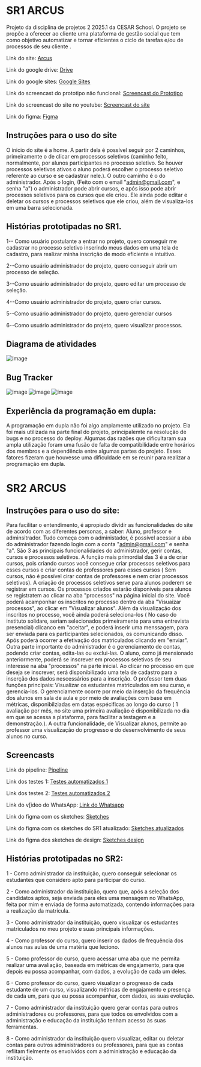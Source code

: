 # SR1 ARCUS
Projeto da disciplina de projetos 2 2025.1 da CESAR School. O projeto se propõe a oferecer ao cliente uma plataforma de gestão social que tem como objetivo automatizar e tornar eficientes o ciclo de tarefas e/ou de processos de seu cliente . 

Link do site: [Arcus](https://automathos-dehjaffebzancmb7.brazilsouth-01.azurewebsites.net/)

Link do google drive: [Drive](https://drive.google.com/drive/folders/1UmkyzH6SN_DuHxJZpTyta93osI9lJc4U?usp=sharing)

Link do google sites: [Google Sites](https://sites.google.com/u/0/d/1fZqgvoNvb9VfUDojQtJfkNL_LPGCzVrt/p/1R0PJWZiAWFxYJsjloVU2pIoCgB6DOyPU/edit?authus&pli=1&authuser=0)

Link do screencast do prototipo não funcional: [Screencast do Prototipo](https://youtu.be/YXwf2zxgmS8)

Link do screencast do site no youtube: [Screencast do site](https://youtu.be/iJ4cguAdjWU)

Link do figma: [Figma](https://www.figma.com/design/MP3gRr3GpH7T6fFbs0kJ1R/Untitled?node-id=5-19&t=I6CUjo8XljAomvSu-1)

## Instruções para o uso do site
O ínicio do site é a home. A partir dela é possível seguir por 2 caminhos, primeiramente o de clicar em processos seletivos (caminho feito, normalmente, por alunos participantes no processo seletivo. Se houver processos seletivos ativos o aluno poderá escolher o processo seletivo referente ao curso e se cadastrar nele.). O outro caminho é o do administrador. Após o login, (Feito com o email "admin@gmail.com", e senha "a") o administrador pode abrir cursos, e após isso pode abrir processos seletivos para os cursos que ele criou. Ele ainda pode editar e deletar os cursos e processos seletivos que ele criou, além de visualiza-los em uma barra selecionada. 

## Histórias prototipadas no SR1.
1-- Como usuário postulante a entrar no projeto, quero conseguir me cadastrar no processo seletivo inserindo meus dados em uma tela de cadastro, para realizar minha inscrição de modo eficiente e intuitivo.

2--Como usuário administrador do projeto, quero conseguir abrir um processo de seleção. 

3--Como usuário administrador do projeto, quero editar um processo de seleção.

4--Como usuário administrador do projeto, quero criar cursos.

5--Como usuário administrador do projeto, quero gerenciar cursos

6--Como usuário administrador do projeto, quero visualizar processos.
 
## Diagrama de atividades


![image](https://github.com/user-attachments/assets/cd9a1df8-df6d-4f5f-9793-8aff6a93bc4a)


## Bug Tracker

![image](https://github.com/user-attachments/assets/7393b192-dd64-4235-b897-b3ad77bcfd3e)
![image](https://github.com/user-attachments/assets/4773af86-4353-4a18-b1c7-3307e7bdf537) 
![image](https://github.com/user-attachments/assets/556ad30f-0a55-491b-be71-0546c3ad16f4)


## Experiência da programação em dupla:

A programação em dupla não foi algo amplamente utilizado no projeto. Ela foi mais utilizada na parte final do projeto, principalemte na resolução de bugs e no processo do deploy. Algumas das razões que dificultaram sua ampla utilização foram uma fusão de falta de compatibilidade entre horários dos membros e a dependência entre algumas partes do projeto. Esses fatores fizeram que houvesse uma dificuldade em se reunir para realizar a programação em dupla.


# SR2 ARCUS

## Instruções para o uso do site:
Para facilitar o entendimento, é apropiado dividir as funcionalidades do site de acordo com as diferentes personas, a saber: Aluno, professor e adminsitrador. Tudo começa com o administador, é possível acessar a aba do administrador fazendo login com a conta "admin@gmail.com" e senha "a". São 3 as principais funcionalidades do administrador, gerir contas, cursos e processos seletivos. A função mais primordial das 3 é a de criar cursos, pois criando cursos você consegue criar processos seletivos para esses cursos e criar contas de professores para esses cursos ( Sem cursos, não é possível cirar contas de professores e nem criar processos seletivos). A criação de processos seletivos serve para alunos poderem se registrar em cursos. Os processos criados estarão dísponiveis para alunos se registratem ao clicar na aba "processos" na página inicial do site. Você poderá acamponhar os inscritos no processo dentro da aba "Visuaizar processos", ao clicar em "Visualizar alunos". Além da visualização dos inscritos no processo, você ainda poderá seleciona-los ( No caso do instituto solidare, seriam selecionados primeiramente para uma entrevista presencial) clicanco em "aceitar", e poderá inserir uma menssagem, para ser enviada para os participantes selecionados, os comunicando disso. Após poderá ocorrer a efetivação dos matriculados clicando em "enviar". Outra parte importante do administrador é o gerenciamento de contas, podendo criar contas, edita-las ou exclui-las.
O aluno, como já mensionado anteriormente, poderá se inscrever em processos seletivos de seu interesse na aba "processos" na parte inicial. Ao clicar no processo em que deseja se inscrever, será disponibilizado uma tela de cadastro para a inserção dos dados nescessários para a inscrição.
O professor tem duas funções principais: Visualizar os estudantes matriculados em seu curso, e gerencia-los. O gerenciamente ocorre por meio da inserção da frequência dos alunos em sala de aula e por meio de avaliações com base em métricas, disponibilziadas em datas espécificas ao longo do curso ( 1 avaliação por mês, no site uma primeira avaliação é disponibilizada no dia em que se acessa a plataforma, para facilitar a testagem e a demonstração.).  A outra funcionalidade, de Visualizar alunos, permite ao professor uma visualização do progresso e do desenvolvimento de seus alunos no curso.

## Screencasts

Link do pipeline: [Pipeline](https://www.youtube.com/watch?v=-TLvipicGus)

Link dos testes 1: [Testes automatizados 1](https://youtu.be/yAUPjXO3BU8?si=9awqctJGRTzTsYdG)

Link dos testes 2: [Testes automatizados 2](https://www.youtube.com/watch?v=BzUfP9sCBG4)

Link do v[ideo do WhatsApp: [Link do Whatsapp](https://www.youtube.com/watch?v=yy3Pdj21dL0)

Link do figma com os sketches: [Sketches](https://www.figma.com/design/2qqjd2by9hBYF834AlShsX/Projeto-2?node-id=0-1&p=f&t=qYLgLRKc5izgqwWv-0)

Link do figma com os sketches do SR1 atualizado: [Sketches atualizados](https://www.figma.com/design/2qqjd2by9hBYF834AlShsX/Projeto-2?node-id=0-1&p=f)

Link do figma dos sketches de design: [Sketches design](https://www.figma.com/design/o8JoryGQCDg6FoO0Ke4bl5/Projetos-G7?node-id=0-1&p=f&t=mvgkboA6PgpvNL3l-0)

## Histórias prototipadas no SR2:


1 - Como administrador da instituição, quero conseguir selecionar os estudantes que considero apto para participar do curso.

2 - Como administrador da instituição, quero que, após a seleção dos candidatos aptos, seja enviada para eles uma mensagem no WhatsApp, feita por mim e enviada de forma automatizada, contendo informações para a realização da matrícula.

3 - Como administrador da instituição, quero visualizar os estudantes matriculados no meu projeto e suas principais informações.

4 - Como professor do curso, quero inserir os dados de frequência dos alunos nas aulas de uma matéria que leciono.

5 - Como professor do curso, quero acessar uma aba que me permita realizar uma avaliação, baseada em métricas de engajamento, para que depois eu possa acompanhar, com dados, a evolução de cada um deles.

6 - Como  professor do curso, quero visualizar o progresso de cada estudante de um curso, visualizando métricas de engajamento e presença de cada um, para que eu possa acompanhar, com dados, as suas evolução.

7 - Como administrador da instituição quero gerar contas para outros administradores ou professores, para que todos os envolvidos com a administração e educação da instituição tenham acesso às suas ferramentas.

8 - Como administrador da instituição quero visualizar, editar ou deletar contas para outros administradores ou professores, para que as contas reflitam fielmente os envolvidos com a administração e educação da instituição.


